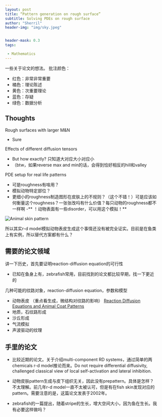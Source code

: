 ```yaml
---
layout: post
title: “Pattern generation on rough surface”
subtitle: Solving PDEs on rough surface
author: "Sherril"
header-img: "img/sky.jpeg"


header-mask: 0.3
tags:

 - Mathematics
---
```


一些关于论文的想法。
批注颜色：
- 红色：非常非常重要
- 橘色：理论陈述
- 黄色：次重要理论
- 蓝色：存疑
- 绿色：数据分析 


## Thoughts
Rough surfaces with larger M&N
- Sure

Effects of different diffusion tensors
-  But how exactly? 只知道大对应大小对应小
- （btw，如果reverse max and min的话，会得到恰好相反的hill和valley

PDE setup for real life patterns
- 可是roughness有啥用？
- 模拟动物特定部位？
- 更细小的roughness制造图形在皮肤上的不规则？（这个不错！）可是应该如何衡量这个roughness？一张张改吗有什么价值？每只动物的roughness都不一样啊
-** ！动物表面有一些disorder，可以用这个模拟！**

![Animal skin pattern](https://encrypted-tbn0.gstatic.com/images?q=tbn:ANd9GcRkW8wtwJ6rjXTuaX3uTNnc1zdBds_pNC-UVQ&usqp=CAU)

所以其实r-d model模拟动物表皮生成这个事情还没有被完全证实。目前是在鱼类上有实例，所以替代方案都有什么？

## 需要的论文领域
讲一下历史，首先要证明reaction-diffusion equation的可行性
- 已知在鱼身上有，zebrafish常用，目前找到的论文都比较早期，找一下更近的


几种可能的纹路对象，reaction-diffusion equation，参数和模型
- 动物表皮 （重点看生成，微结构对纹路的影响）
[Reaction Diffusion Equations and Animal Coat Patterns](https://www.sjsu.edu/faculty/watkins/murray.htm)
- 地质，石纹路形成
- 沙丘形成
- 气流模拟
- 声波驱动的纹理


## 手里的论文
- 比较近期的论文。关于介绍multi-component RD systems，通过简单的两chemicals r-d model推论而来。Do not require differential diffusivity, challenged classical view of local self-activation and lateral inhibition.

- 动物皮肤pattern生成与皮下组织无关，因此没有prepattern。具体是怎样？不太理解。前几年r-d model一直不太被认可，但是有在fish skin发现对应的pattern。需要注意的是，这篇论文发表于2002年。

- zebrafish的一篇提出，随着stripe的生长，增大空间大小，因为鱼在生长。我有必要这样做吗？